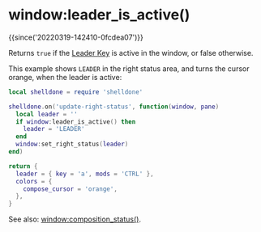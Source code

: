 # window:leader_is_active()

{{since('20220319-142410-0fcdea07')}}

Returns `true` if the [Leader Key](../../keys.md) is active in the window, or false otherwise.

This example shows `LEADER` in the right status area, and turns the cursor orange,
when the leader is active:

```lua
local shelldone = require 'shelldone'

shelldone.on('update-right-status', function(window, pane)
  local leader = ''
  if window:leader_is_active() then
    leader = 'LEADER'
  end
  window:set_right_status(leader)
end)

return {
  leader = { key = 'a', mods = 'CTRL' },
  colors = {
    compose_cursor = 'orange',
  },
}
```

See also: [window:composition_status()](composition_status.md).
